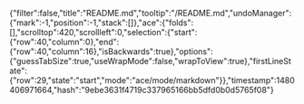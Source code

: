 {"filter":false,"title":"README.md","tooltip":"/README.md","undoManager":{"mark":-1,"position":-1,"stack":[]},"ace":{"folds":[],"scrolltop":420,"scrollleft":0,"selection":{"start":{"row":40,"column":0},"end":{"row":40,"column":16},"isBackwards":true},"options":{"guessTabSize":true,"useWrapMode":false,"wrapToView":true},"firstLineState":{"row":29,"state":"start","mode":"ace/mode/markdown"}},"timestamp":1480406971664,"hash":"9ebe3631f4719c337965166bb5dfd0b0d5765f08"}